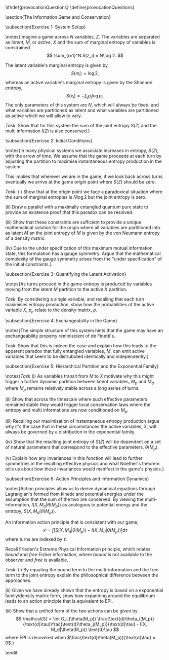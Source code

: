 \ifndef{provocationQuestions}
\define{provocationQuestions}


\section{The Information Game and Conservation}

\subsection{Exercise 1: System Setup}

\notes{Imagine a game across $N$ variables, $Z$. The variables are separated as *latent*, $M$, or *active*, $X$ and the sum of marginal entropy of variables is constrained
$$
\sum_{i=1}^N S(z_i) = N\log 2.
$$

The latent variable's marginal entropy is given by
$$
S(m_i) = \log 2,
$$
whereas an active variable's marginal entropy is given by the Shannon entropy,
$$
S(x_i) = -\sum_j p_j \log p_j.
$$
The only parameters of this system are $N$, which will always be fixed, and what variables are partitioned as latent and what variables are partitioned as active which we will allow to vary.

*Task*: Show that for this system the sum of the joint entropy $S(Z)$ and  the multi information $I(Z)$ is also conserved.}

\subsection{Exercise 2: Initial Conditions}

\notes{In many physical systems we associate increases in entropy, $S(Z)$, with the arrow of time. We assume that the game proceeds at each turn by adjusting the partition to maximise instantaneous entropy production in the system.

This implies that wherever we are in the game, if we look back across turns eventually we arrive at the game *origin* point where $S(Z)$ should be zero. 

*Task*: (i) Show that at the origin point we face a paradoxical situation where the sum of marginal entropies is $N \log 2$ but the joint entropy is zero. 

(ii) Draw a parallel with a maximally entangled quantum pure state to provide an existence proof that this paradox can be resolved.

(iii) Show that these constraints are sufficient to provide a unique mathematical solution for the origin where all variables are partitioned into as latent $M$ an the joint entropy of $M$ is given by the von Neumann entropy of a density matrix.

(iv) Due to the under specification of this maximum mutual information state, this formulation has a gauge symmetry. Argue that the mathematical complexity of the gauge symmetry arises from the "under specification" of the initial constraints.}

\subsection{Exercise 3: Quantifying the Latent Activation}

\notes{As turns proceed in the game  entropy is produced by variables moving from the latent $M$ partition to the active $X$ partition. 

*Task*: By considering a single variable, and recalling that each turn maximises entropy production, show how the probabilities of the active variable $X$, $p_j$, relate to the density matrix, $\rho$.


\subsection{Exercise 4: Exchangeability in the Game}

\notes{The simple structure of this system hints that the game may have an exchangeability property reminiscient of de Finetti's. 

*Task*: Show that this is indeed the case and explain how this leads to the apparent paradox that fully entangled variables, $M$, can emit active variables that seem to be distrubuted identically and independently.} 

\subsection{Exercise 5: Hierarchical Partition and the Exponential Family}

\notes{*Task* (i) As variables transit from $M$ to $X$ motivate why this might trigger a further dynamic partition between latent variables, $M_p$ and $M_d$ where $M_p$ remains relatively stable across a long series of turns. 

(ii) Show that across the timescale where such effective parameters remained stable they would trigger local conservation laws where the entropy and multi informations are now conditioned on $M_p$.

(iii) Recalling our maximisation of instantaneous entropy production argue why it's the case that in these circumstances the active variables, $X$, will always be governed by a distribution in the exponential family.

(iv) Show that the resulting joint entropy of $S(Z)$ will be dependent on a set of natural parameters that correspond to the effective parameters, $\theta(M_p)$.

(v) Explain how any invariances in this function will lead to further symmetries in the resulting effective physics and what Noether's theorem tells us about how these invariances would manifest in the game's physics.}

\subsection{Exercise 6: Action Principles and Information Dynamics}

\notes{Action principles allow us to derive dynamical equations through Lagrangian's formed from kinetic and potential energies under the assumption that the sum of the two are conserved. By viewing the multi-information, $I(X, M_d| \theta(M_p))$ as analogous to potential energy and the entropy, $S(X, M_d|\theta(M_p))$.

An information action principle that is consistent with our game,
$$
\mathcal{S} = \int\left[S(X, M_d|\theta(M_p)) - I(X, M_d|\theta(M_p))\right]\text{d} \tau
$$
where turns are indexed by $\tau$.

Recall Frieden's Extreme Physical Information principle, which relates *bound* and *free* Fisher information, where *bound* is not available to the observer and *free* is available. 

*Task*: (i) By equating the bound term to the multi-information and the free term to the joint entropy explain the philosophical difference between the approaches.

(ii) Given we have already shown that the entropy is based on a exponential family/density matrix form, show how expanding around the equilibrium leads to an action principle that is equivalent to EPI.

(iii) Show that a unified form of the two actions can be given by
$$
\mathcal{S} = \int G_ij(\theta(M_p)) \frac{\text{d}\theta_i(M_p)}{\text{d}\tau}\frac{\text{d}\theta_j(M_p)}{\text{d}\tau} - I(X, M_d|\theta(M_p)) \text{d}\tau
$$
where EPI is recovered when $\frac{\text{d}\theta(M_p)}{\text{d}\tau} = 0$.}

\endif

